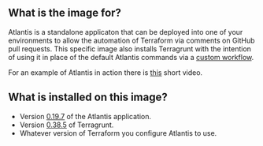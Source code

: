 ## What is the image for?

Atlantis is a standalone applicaton that can be deployed into one of your environments to allow the automation of Terraform via comments on GitHub pull requests. This specific image also installs Terragrunt with the intention of using it in place of the default Atlantis commands via a [custom workflow](https://www.runatlantis.io/docs/custom-workflows.html#use-cases).

For an example of Atlantis in action there is [this](https://youtu.be/TmIPWda0IKg) short video.

## What is installed on this image?
- Version [0.19.7](https://github.com/runatlantis/atlantis) of the Atlantis application.
- Version [0.38.5](https://terragrunt.gruntwork.io/docs/getting-started/install/) of Terragrunt.
- Whatever version of Terraform you configure Atlantis to use.

